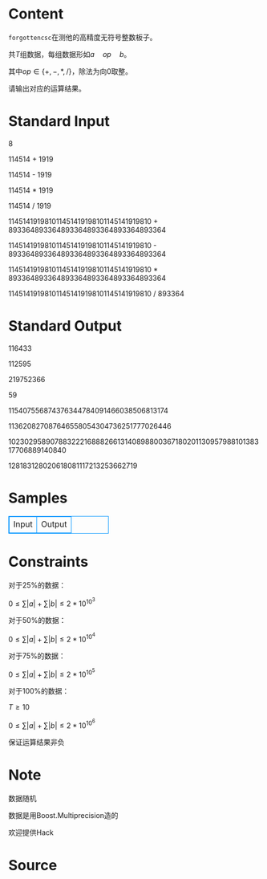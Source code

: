 
# Content

`forgottencsc`在测他的高精度无符号整数板子。

共$T$组数据，每组数据形如$a \quad op \quad b$。

其中$op \in \{+,-,*,/\}$，除法为向0取整。

请输出对应的运算结果。

# Standard Input

8

114514 + 1919

114514 - 1919

114514 * 1919

114514 / 1919

114514191981011451419198101145141919810 + 893364893364893364893364893364893364

114514191981011451419198101145141919810 - 893364893364893364893364893364893364

114514191981011451419198101145141919810 * 893364893364893364893364893364893364

114514191981011451419198101145141919810 / 893364

# Standard Output

116433

112595

219752366

59

115407556874376344784091466038506813174

113620827087646558054304736251777026446

102302958907883222168882661314089880036718020113095798810138317706889140840

128183128020618081117213253662719

# Samples

<style>
        table,table tr th, table tr td { border:1px solid #0094ff; }
        table { width: 200px; min-height: 25px; line-height: 25px; text-align: center; border-collapse: collapse;}   
    </style>
<table>
	<tr>
		<td>Input</td>
		<td>Output</td>
	</tr>
</table>


# Constraints

对于25%的数据：

$0 \leq \sum{|a|} + \sum{|b|} \leq 2 * 10^{10^3}$

对于50%的数据：

$0 \leq \sum{|a|} + \sum{|b|} \leq 2 * 10^{10^4}$

对于75%的数据：

$0 \leq \sum{|a|} + \sum{|b|} \leq 2 * 10^{10^5}$

对于100%的数据：

$T \geq 10$

$0 \leq \sum{|a|} + \sum{|b|} \leq 2 * 10^{10^6}$

保证运算结果非负

# Note

数据随机

数据是用Boost.Multiprecision造的

欢迎提供Hack

# Source


